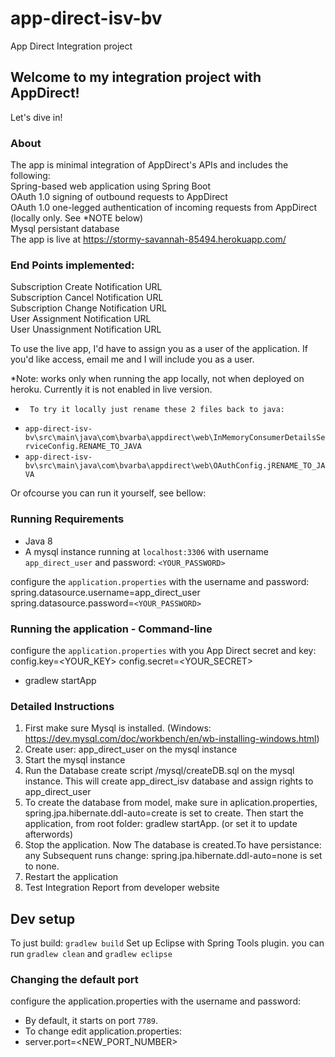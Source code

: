 # app-direct-isv-bv
App Direct Integration project

## Welcome to my integration project with AppDirect!
Let's dive in!

### About
The app is minimal integration of AppDirect's APIs and includes the following: <br />
Spring-based web application using Spring Boot <br />
OAuth 1.0 signing of outbound requests to AppDirect <br />
OAuth 1.0 one-legged authentication of incoming requests from AppDirect (locally only. See *NOTE below)<br />
Mysql persistant database <br />
The app is live at https://stormy-savannah-85494.herokuapp.com/ <br />

### End Points implemented:
Subscription Create Notification URL <br />
Subscription Cancel Notification URL <br />
Subscription Change Notification URL  <br />
User Assignment Notification URL <br />
User Unassignment Notification URL <br />

To use the live app, I'd have to assign you as a user of the application. 
If you'd like access, email me and I will include you as a user. 

*Note: works only when running the app locally, not when deployed on heroku. Currently it is not enabled in live version. <br />
*      To try it locally just rename these 2 files back to java: 
* `app-direct-isv-bv\src\main\java\com\bvarba\appdirect\web\InMemoryConsumerDetailsServiceConfig.RENAME_TO_JAVA`
* `app-direct-isv-bv\src\main\java\com\bvarba\appdirect\web\OAuthConfig.jRENAME_TO_JAVA`

Or ofcourse you can run it yourself, see bellow:

### Running Requirements
* Java 8
* A mysql instance running at `localhost:3306` with username `app_direct_user` and password: `<YOUR_PASSWORD>`

configure the `application.properties` with the username and password:
spring.datasource.username=app_direct_user
spring.datasource.password=`<YOUR_PASSWORD>`

### Running the application - Command-line
configure the `application.properties` with you App Direct secret and key:
config.key=<YOUR_KEY>
config.secret=<YOUR_SECRET>

* gradlew startApp

### Detailed Instructions
1. First make sure Mysql is installed. (Windows: https://dev.mysql.com/doc/workbench/en/wb-installing-windows.html)
2. Create user: app_direct_user on the mysql instance
3. Start the mysql instance
4. Run the Database create script /mysql/createDB.sql on the mysql instance. This will create app_direct_isv database and assign rights to app_direct_user
5. To create the database from model, make sure in aplication.properties, 
spring.jpa.hibernate.ddl-auto=create is set to create. Then start the application, from root folder: gradlew startApp. (or set it to update afterwords)
7. Stop the application. Now The database is created.To have persistance: any Subsequent runs change: spring.jpa.hibernate.ddl-auto=none is set to none.
8. Restart the application
9. Test Integration Report from developer website

## Dev setup
To just build: `gradlew build`
Set up Eclipse with Spring Tools plugin.
you can run `gradlew clean` and `gradlew eclipse`

### Changing the default port
configure the application.properties with the username and password:
* By default, it starts on port `7789`.
* To change edit application.properties:
* server.port=<NEW_PORT_NUMBER>


